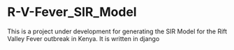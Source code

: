 # R-V-Fever_SIR_Model
This is a project under development for generating the SIR Model for the Rift Valley Fever outbreak in Kenya. 
It is written in django

